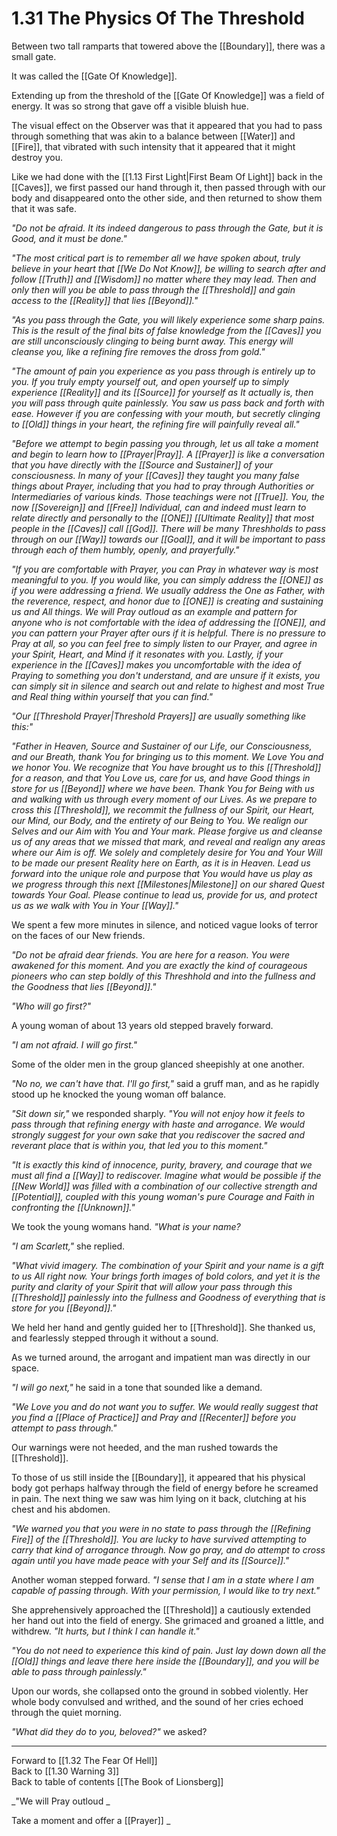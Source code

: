 # 1.31 The Physics Of The Threshold
Between two tall ramparts that towered above the [[Boundary]], there was a small gate. 

It was called the [[Gate Of Knowledge]].  

Extending up from the threshold of the [[Gate Of Knowledge]] was a field of energy. It was so strong that gave off a visible bluish hue. 

The visual effect on the Observer was that it appeared that you had to pass through something that was akin to a balance between [[Water]] and [[Fire]], that vibrated with such intensity that it appeared that it might destroy you. 

Like we had done with the [[1.13 First Light|First Beam Of Light]] back in the [[Caves]], we first passed our hand through it, then passed through with our body and disappeared onto the other side, and then returned to show them that it was safe. 

_"Do not be afraid. It its indeed dangerous to pass through the Gate, but it is Good, and it must be done."_

_"The most critical part is to remember all we have spoken about, truly believe in your heart that [[We Do Not Know]], be willing to search after and follow [[Truth]] and [[Wisdom]] no matter where they may lead. Then and only then will you be able to pass through the [[Threshold]] and gain access to the [[Reality]] that lies [[Beyond]]."_  

_"As you pass through the Gate, you will likely experience some sharp pains. This is the result of the final bits of false knowledge from the [[Caves]] you are still unconsciously clinging to being burnt away. This energy will cleanse you, like a refining fire removes the dross from gold."_ 

_"The amount of pain you experience as you pass through is entirely up to you. If you truly empty yourself out, and open yourself up to simply experience [[Reality]] and its [[Source]] for yourself as It actually is, then you will pass through quite painlessly. You saw us pass back and forth with ease. However if you are confessing with your mouth, but secretly clinging to [[Old]] things in your heart, the refining fire will painfully reveal all."_  

_"Before we attempt to begin passing you through, let us all take a moment and begin to learn how to [[Prayer|Pray]]. A [[Prayer]] is like a conversation that you have directly with the [[Source and Sustainer]] of your consciousness. In many of your [[Caves]] they taught you many false things about Prayer, including that you had to pray through Authorities or Intermediaries of various kinds. Those teachings were not [[True]]. You, the now [[Sovereign]] and [[Free]] Individual, can and indeed must learn to relate directly and personally to the [[ONE]] [[Ultimate Reality]] that most people in the [[Caves]] call [[God]]. There will be many Threshholds to pass through on our [[Way]] towards our [[Goal]], and it will be important to pass through each of them humbly, openly, and prayerfully."_   

_"If you are comfortable with Prayer, you can Pray in whatever way is most meaningful to you. If you would like, you can simply address the [[ONE]] as if you were addressing a friend. We usually address the One as Father, with the reverence, respect, and honor due to [[ONE]] is creating and sustaining us and All things. We will Pray outloud as an example and pattern for anyone who is not comfortable with the idea of addressing the [[ONE]], and you can pattern your Prayer after ours if it is helpful. There is no pressure to Pray at all, so you can feel free to simply listen to our Prayer, and agree in your Spirit, Heart, and Mind if it resonates with you. Lastly, if your experience in the [[Caves]] makes you uncomfortable with the idea of Praying to something you don't understand, and are unsure if it exists, you can simply sit in silence and search out and relate to highest and most True and Real thing within yourself that you can find."_  

_"Our [[Threshold Prayer|Threshold Prayers]] are usually something like this:"_

_"Father in Heaven, Source and Sustainer of our Life, our Consciousness, and our Breath, thank You for bringing us to this moment. We Love You and we honor You. We recognize that You have brought us to this [[Threshold]] for a reason, and that You Love us, care for us, and have Good things in store for us [[Beyond]] where we have been. Thank You for Being with us and walking with us through every moment of our Lives. As we prepare to cross this [[Threshold]], we recommit the fullness of our Spirit, our Heart, our Mind, our Body, and the entirety of our Being to You. We realign our Selves and our Aim with You and Your mark. Please forgive us and cleanse us of any areas that we missed that mark, and reveal and realign any areas where our Aim is off. We solely and completely desire for You and Your Will to be made our present Reality here on Earth, as it is in Heaven. Lead us forward into the unique role and purpose that You would have us play as we progress through this next [[Milestones|Milestone]] on our shared Quest towards Your Goal. Please continue to lead us, provide for us, and protect us as we walk with You in Your [[Way]]."_

We spent a few more minutes in silence, and noticed vague looks of terror on the faces of our New friends. 

_"Do not be afraid dear friends. You are here for a reason. You were awakened for this moment. And you are exactly the kind of courageous pioneers who can step boldly of this Threshhold and into the fullness and the Goodness that lies [[Beyond]]."_

_"Who will go first?"_

A young woman of about 13 years old stepped bravely forward. 

_"I am not afraid. I will go first."_

Some of the older men in the group glanced sheepishly at one another. 

_"No no, we can't have that. I'll go first,"_ said a gruff man, and as he rapidly stood up he knocked the young woman off balance. 

_"Sit down sir,"_ we responded sharply. _"You will not enjoy how it feels to pass through that refining energy with haste and arrogance. We would strongly suggest for your own sake that you rediscover the sacred and reverant place that is within you, that led you to this moment."_

_"It is exactly this kind of innocence, purity, bravery, and courage that we must all find a [[Way]] to rediscover. Imagine what would be possible if the [[New World]] was filled with a combination of our collective strength and [[Potential]], coupled with this young woman's pure Courage and Faith in confronting the [[Unknown]]."_  

We took the young womans hand. _"What is your name?_ 

_"I am Scarlett,"_ she replied. 

_"What vivid imagery. The combination of your Spirit and your name is a gift to us All right now. Your brings forth images of bold colors, and yet it is the purity and clarity of your Spirit that will allow your pass through this [[Threshold]] painlessly into the fullness and Goodness of everything that is store for you [[Beyond]]."_ 

We held her hand and gently guided her to [[Threshold]]. She thanked us, and fearlessly stepped through it without a sound. 

As we turned around, the arrogant and impatient man was directly in our space. 

_"I will go next,"_ he said in a tone that sounded like a demand. 

_"We Love you and do not want you to suffer. We would really suggest that you find a [[Place of Practice]] and Pray and [[Recenter]] before you attempt to pass through."_

Our warnings were not heeded, and the man rushed towards the [[Threshold]]. 

To those of us still inside the [[Boundary]], it appeared that his physical body got perhaps halfway through the field of energy before he screamed in pain. The next thing we saw was him lying on it back, clutching at his chest and his abdomen. 

_"We warned you that you were in no state to pass through the [[Refining Fire]] of the [[Threshold]]. You are lucky to have survived attempting to carry that kind of arrogance through. Now go pray, and do attempt to cross again until you have made peace with your Self and its [[Source]]."_   

Another woman stepped forward. _"I sense that I am in a state where I am capable of passing through. With your permission, I would like to try next."_  

She apprehensively approached the [[Threshold]] a cautiously extended her hand out into the field of energy. She grimaced and groaned a little, and withdrew. _"It hurts, but I think I can handle it."_

_"You do not need to experience this kind of pain. Just lay down down all the [[Old]] things and leave there here inside the [[Boundary]], and you will be able to pass through painlessly."_  

Upon our words, she collapsed onto the ground in sobbed violently. Her whole body convulsed  and writhed, and the sound of her cries echoed through the quiet morning. 

_"What did they do to you, beloved?"_ we asked? 


___

Forward to [[1.32 The Fear Of Hell]]  
Back to [[1.30 Warning 3]]  
Back to table of contents [[The Book of Lionsberg]]  




_"We will Pray outloud _

Take a moment and offer a [[Prayer]]  _



